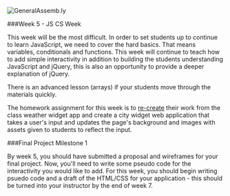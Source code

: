 ![GeneralAssemb.ly](https://github.com/generalassembly/ga-ruby-on-rails-for-devs/raw/master/images/ga.png "GeneralAssemb.ly")

###Week 5 - JS CS Week

This week will be the most difficult. In order to set students up to continue to learn  JavaScript, we need to cover the hard basics. That means variables, conditionals and functions. This week will continue to teach how to add simple interactivity in addition to building the students understanding JavaScript and jQuery, this is also an opportunity to provide a deeper explanation of jQuery.

There is an advanced lesson (arrays) if your students move through the materials quickly.

The homework assignment for this week is to [re-create](Assignment) their work from the class weather widget app and create a city widget web application that takes a user's input and updates the page's background and images with assets given to students to reflect the input. 

###Final Project Milestone 1

By week 5, you should have submitted a proposal and wireframes for your final project. Now, you'll need to write some pseudo code for the interactivity you would like to add. For this week, you should begin writing psuedo code and a draft of the HTML/CSS for your application - this should be turned into your instructor by the end of week 7.
